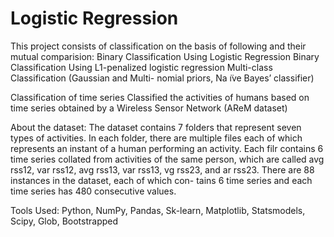 # Logistic Regression

This project consists of classification on the basis of following and their mutual comparision:
Binary Classification Using Logistic Regression
Binary Classification Using L1-penalized logistic regression
Multi-class Classification (Gaussian and Multi- nomial priors, Na ̈ıve Bayes’ classifier)

Classification of time series
Classified the activities of humans based on time series obtained by a Wireless Sensor Network (AReM dataset)

About the dataset: The dataset contains 7 folders that represent seven types of activities. In each folder, there are multiple files each of which represents an instant of a human performing an activity. Each filr contains 6 time series collated from activities of the same person, which are called avg rss12, var rss12, avg rss13, var rss13, vg rss23, and ar rss23. There are 88 instances in the dataset, each of which con- tains 6 time series and each time series has 480 consecutive values.

Tools Used: Python, NumPy, Pandas, Sk-learn, Matplotlib, Statsmodels, Scipy, Glob, Bootstrapped
